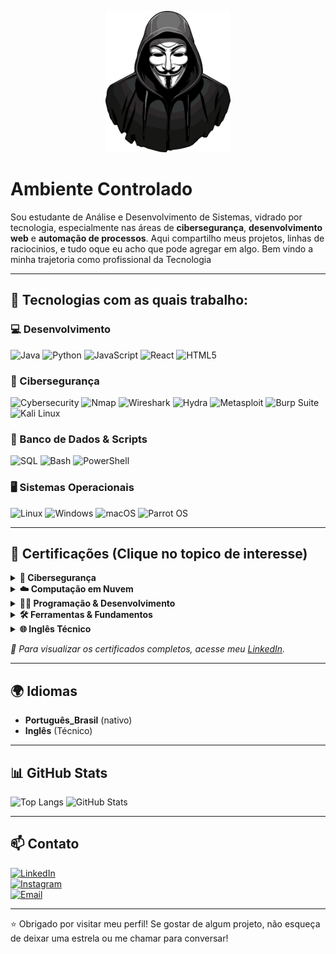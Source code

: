 <p align="center">
  <img src="https://raw.githubusercontent.com/euuCode/euuCode/refs/heads/main/anonymous.webp" width="200">
</p>

#  Ambiente Controlado

Sou estudante de Análise e Desenvolvimento de Sistemas, vidrado por tecnologia, especialmente nas áreas de **cibersegurança**, **desenvolvimento web** e **automação de processos**. Aqui compartilho meus projetos, linhas de raciocinios, e tudo oque eu acho que pode agregar em algo. Bem vindo a minha trajetoria como profissional da Tecnologia

---

## 🚀 Tecnologias com as quais trabalho:

### 💻 Desenvolvimento
![Java](https://img.shields.io/badge/Java-007396?style=for-the-badge&logo=java&logoColor=white)
![Python](https://img.shields.io/badge/Python-3776AB?style=for-the-badge&logo=python&logoColor=white)
![JavaScript](https://img.shields.io/badge/JavaScript-F7DF1E?style=for-the-badge&logo=javascript&logoColor=black)
![React](https://img.shields.io/badge/React-61DAFB?style=for-the-badge&logo=react&logoColor=black)
![HTML5](https://img.shields.io/badge/HTML5-E34F26?style=for-the-badge&logo=html5&logoColor=white)

### 🔐 Cibersegurança
![Cybersecurity](https://img.shields.io/badge/Cybersecurity-6A0DAD?style=for-the-badge&logo=hack-the-box&logoColor=white)
![Nmap](https://img.shields.io/badge/Nmap-FF4500?style=for-the-badge&logo=nmap&logoColor=white)
![Wireshark](https://img.shields.io/badge/Wireshark-1679A7?style=for-the-badge&logo=wireshark&logoColor=white)
![Hydra](https://img.shields.io/badge/Hydra-FF69B4?style=for-the-badge&logo=hydra&logoColor=white)
![Metasploit](https://img.shields.io/badge/Metasploit-EF4836?style=for-the-badge&logo=metasploit&logoColor=white)
![Burp Suite](https://img.shields.io/badge/Burp_Suite-FF6F00?style=for-the-badge&logo=burp-suite&logoColor=white)
![Kali Linux](https://img.shields.io/badge/Kali_Linux-557C94?style=for-the-badge&logo=kalilinux&logoColor=white)

### 💾 Banco de Dados & Scripts
![SQL](https://img.shields.io/badge/SQL-4479A1?style=for-the-badge&logo=postgresql&logoColor=white)
![Bash](https://img.shields.io/badge/Bash-4EAA25?style=for-the-badge&logo=gnu-bash&logoColor=white)
![PowerShell](https://img.shields.io/badge/PowerShell-5391FE?style=for-the-badge&logo=powershell&logoColor=white)

### 🖥️ Sistemas Operacionais
![Linux](https://img.shields.io/badge/Linux-FCC624?style=for-the-badge&logo=linux&logoColor=black)
![Windows](https://img.shields.io/badge/Windows-0078D6?style=for-the-badge&logo=windows&logoColor=white)
![macOS](https://img.shields.io/badge/macOS-000000?style=for-the-badge&logo=apple&logoColor=white)
![Parrot OS](https://img.shields.io/badge/Parrot%20OS-0085CA?style=for-the-badge&logo=parrot-security&logoColor=white)

---

## 📜 Certificações (Clique no topico de interesse)

<details>
  <summary><strong>🔐 Cibersegurança </strong></summary>

- Sistemas Computacionais e Segurança – Centro Universitário Una  
- Introduction to Cybersecurity – Cisco
- Cybersecurity Fundamentals – IBM  
- Endpoint Security – Cisco  
- Ethical Hacker – Cisco  
- Junior Cybersecurity Analyst – Cisco    


</details>

<details>
  <summary><strong>☁️ Computação em Nuvem </strong></summary>

- AWS Academy Graduate – Cloud Foundations – AWS  
- Fundamentos de Computação em Nuvem na AWS – DIO  
- US Green Software Development – Green Software Foundation  

</details>

<details>
  <summary><strong>👨‍💻 Programação & Desenvolvimento </strong></summary>

- Programação Orientada a Objetos com Java – DIO  
- Aprendendo a Sintaxe Java – DIO  
- Python Essentials 1 – Cisco  
- Python Essentials 2 – Cisco  
- Introdução ao Desenvolvimento Moderno de Software – DIO  
- Princípios de Desenvolvimento de Software – DIO  
- Modelagem de Software – Centro Universitário Una  
- Programação de Soluções Computacionais – Centro Universitário Una  

</details>

<details>
  <summary><strong>🛠️ Ferramentas & Fundamentos </strong></summary>

- Introdução ao Git e ao GitHub – DIO  
- Ambientes Computacionais e Conectividade – Centro Universitário Una  
- Introdução à Programação e Pensamento Computacional – DIO  

</details>

<details>
  <summary><strong>🌐 Inglês Técnico </strong></summary>

- English for IT 1 – Cisco  
- English for IT 2 – Cisco  

</details>

<p><em>📎 Para visualizar os certificados completos, acesse meu <a href="https://linkedin.com/in/marcio-ferreira01/" target="_blank">LinkedIn</a>.</em></p>

---

## 🌍 Idiomas

- **Português_Brasil** (nativo)  
- **Inglês** (Técnico)

---


## 📊 GitHub Stats

![Top Langs](https://github-readme-stats.vercel.app/api/top-langs/?username=euuCode&layout=compact&theme=radical)
![GitHub Stats](https://github-readme-stats.vercel.app/api?username=euuCode&show_icons=true&theme=radical)

---

## 📫 Contato

[![LinkedIn](https://img.shields.io/badge/LinkedIn-0077B5?style=for-the-badge&logo=linkedin&logoColor=white)](https://www.linkedin.com/in/marcio-ferreira01/)  
[![Instagram](https://img.shields.io/badge/Instagram-E4405F?style=for-the-badge&logo=instagram&logoColor=white)](https://instagram.com/euumarcin)  
[![Email](https://img.shields.io/badge/Gmail-D14836?style=for-the-badge&logo=gmail&logoColor=white)](mailto:marcioh22007@gmail.com)

---

⭐ Obrigado por visitar meu perfil! Se gostar de algum projeto, não esqueça de deixar uma estrela ou me chamar para conversar!
